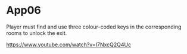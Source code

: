 # App06

Player must find and use three colour-coded keys in the corresponding rooms to unlock the exit.
  
https://www.youtube.com/watch?v=I7NxcQ2Q4Uc

